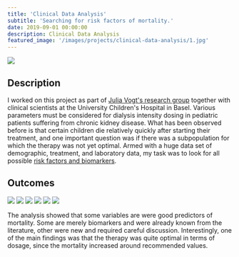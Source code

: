 ```yaml
---
title: 'Clinical Data Analysis'
subtitle: 'Searching for risk factors of mortality.'
date: 2019-09-01 00:00:00
description: Clinical Data Analysis
featured_image: '/images/projects/clinical-data-analysis/1.jpg'
---
```


![](/images/projects/clinical-data-analysis/1.jpg)

## Description

I worked on this project as part of [Julia Vogt's research group](https://mds.inf.ethz.ch/team/detail/julia-vogt/) together with clinical scientists at the University Children's Hospital in Basel.
Various parameters must be considered for dialysis intensity dosing in pediatric patients suffering from chronic kidney disease. What has been observed before is that certain children die relatively quickly after starting their treatment, and one important question was if there was a subpopulation for which the therapy was not yet optimal. Armed with a huge data set of demographic, treatment, and laboratory data, my task was to look for all possible [risk factors and biomarkers](https://academic.oup.com/ndt/article/36/3/519/5854486).

## Outcomes

<div class="gallery" data-columns="3">
	<img src="/images/projects/clinical-data-analysis/feature_importance.png">
	<img src="/images/projects/clinical-data-analysis/pdp_hist_joint.png">
	<img src="/images/projects/clinical-data-analysis/dr_final_analysis_app.png">
	<img src="/images/projects/clinical-data-analysis/pdp_joint.png">
	<img src="/images/projects/clinical-data-analysis/correlations_app.png">
	<img src="/images/projects/clinical-data-analysis/ROC_curve_app.png">
</div>

The analysis showed that some variables are were good predictors of mortality. Some are merely biomarkers and were already known from the literature, other were new and required careful discussion. Interestingly, one of the main findings was that the therapy was quite optimal in terms of dosage, since the mortality increased around recommended values.
